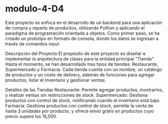 # modulo-4-D4
Este proyecto se enfoca en el desarrollo de un backend para una aplicación de compra y reparto de productos, utilizando Python y aplicando el paradigma de programación orientada a objetos. Como primer paso, se ha creado un prototipo en formato de consola, donde los datos se ingresan a través de comandos input.

Descripción del Proyecto
El propósito de este proyecto es diseñar e implementar la arquitectura de clases para la entidad principal "Tienda". Hasta el momento, se han desarrollado tres tipos de tiendas: Restaurante, Supermercado y Farmacia. Cada tienda cuenta con un nombre, un catálogo de productos y un costo de delivery, además de funciones para agregar productos, listar el inventario y gestionar ventas.

Detalles de las Tiendas
Restaurante: Permite agregar productos, mostrarlos, y realizar ventas sin restricciones de stock.
Supermercado: Gestiona productos con control de stock, notificando cuando el inventario está bajo.
Farmacia: Gestiona productos con control de stock, permite la venta de hasta 3 unidades por producto, y ofrece envío gratis en productos cuyo precio supere los 15,000.
